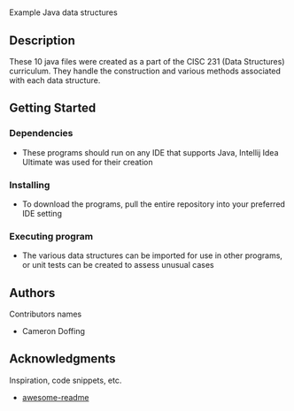 # 

Example Java data structures

## Description

These 10 java files were created as a part of the CISC 231 (Data Structures) curriculum. They handle the construction and various methods associated with each data structure.

## Getting Started

### Dependencies

* These programs should run on any IDE that supports Java, Intellij Idea Ultimate was used for their creation

### Installing

* To download the programs, pull the entire repository into your preferred IDE setting

### Executing program

* The various data structures can be imported for use in other programs, or unit tests can be created to assess unusual cases
  
## Authors

Contributors names

* Cameron Doffing


## Acknowledgments

Inspiration, code snippets, etc.
* [awesome-readme](https://github.com/matiassingers/awesome-readme)
